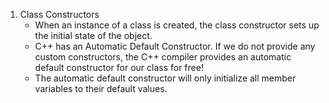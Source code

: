 1. Class Constructors
    - When an instance of a class is created, the class constructor sets up the initial state of the object.
    - C++ has an Automatic Default Constructor. If we do not provide any custom constructors, the C++ compiler provides an automatic default constructor for our class for free!
    - The automatic default constructor will only initialize all member variables to their default values.
